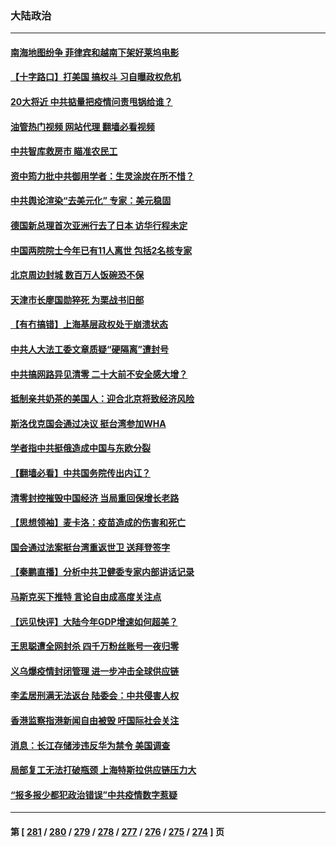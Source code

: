 ### 大陆政治
---
#### [南海地图纷争 菲律宾和越南下架好莱坞电影](../../pages/ncid277/n13722698.md?04290445) 
#### [【十字路口】打美国 搞权斗 习自曝政权危机](../../pages/ncid277/n13722242.md?04290445) 
#### [20大将近 中共掂量把疫情问责甩锅给谁？](../../pages/ncid277/n13722687.md?04290445) 
#### [油管热门视频 网站代理 翻墙必看视频](http://209.222.30.114:81/youtube.html?04290445)
#### [中共智库救房市 瞄准农民工](../../pages/ncid277/n13722658.md?04290445) 
#### [资中筠力批中共御用学者：生灵涂炭在所不惜？](../../pages/ncid277/n13722601.md?04290445) 
#### [中共舆论渲染“去美元化” 专家：美元稳固](../../pages/ncid277/n13722637.md?04290445) 
#### [德国新总理首次亚洲行去了日本 访华行程未定](../../pages/ncid277/n13722597.md?04290445) 
#### [中国两院院士今年已有11人离世 包括2名核专家](../../pages/ncid277/n13722635.md?04290445) 
#### [北京周边封城 数百万人饭碗恐不保](../../pages/ncid277/n13722560.md?04290445) 
#### [天津市长廖国勋猝死 为栗战书旧部](../../pages/ncid277/n13722550.md?04290445) 
#### [【有冇搞错】上海基层政权处于崩溃状态](../../pages/ncid277/n13722253.md?04290445) 
#### [中共人大法工委文章质疑“硬隔离”遭封号](../../pages/ncid277/n13722450.md?04290445) 
#### [中共搞网路异见清零 二十大前不安全感大增？](../../pages/ncid277/n13722384.md?04290445) 
#### [抵制亲共奶茶的美国人：迎合北京将致经济风险](../../pages/ncid277/n13722361.md?04290445) 
#### [斯洛伐克国会通过决议 挺台湾参加WHA](../../pages/ncid277/n13722284.md?04290445) 
#### [学者指中共挺俄造成中国与东欧分裂](../../pages/ncid277/n13722249.md?04290445) 
#### [【翻墙必看】中共国务院传出内讧？](../../pages/ncid277/n13722135.md?04290445) 
#### [清零封控摧毁中国经济 当局重回保增长老路](../../pages/ncid277/n13721951.md?04290445) 
#### [【思想领袖】麦卡洛：疫苗造成的伤害和死亡](../../pages/ncid277/n13717071.md?04290445) 
#### [国会通过法案挺台湾重返世卫 送拜登签字](../../pages/ncid277/n13722043.md?04290445) 
#### [【秦鹏直播】分析中共卫健委专家内部讲话记录](../../pages/ncid277/n13722036.md?04290445) 
#### [马斯克买下推特 言论自由成高度关注点](../../pages/ncid277/n13722017.md?04290445) 
#### [【远见快评】大陆今年GDP增速如何超美？](../../pages/ncid277/n13721895.md?04290445) 
#### [王思聪遭全网封杀 四千万粉丝账号一夜归零](../../pages/ncid277/n13721941.md?04290445) 
#### [义乌爆疫情封闭管理 进一步冲击全球供应链](../../pages/ncid277/n13721924.md?04290445) 
#### [李孟居刑满无法返台 陆委会：中共侵害人权](../../pages/ncid277/n13721873.md?04290445) 
#### [香港监察指港新闻自由被毁 吁国际社会关注](../../pages/ncid277/n13721934.md?04290445) 
#### [消息：长江存储涉违反华为禁令 美国调查](../../pages/ncid277/n13721928.md?04290445) 
#### [局部复工无法打破瓶颈 上海特斯拉供应链压力大](../../pages/ncid277/n13721889.md?04290445) 
#### [“报多报少都犯政治错误”中共疫情数字惹疑](../../pages/ncid277/n13721920.md?04290445) 

---
#### 第 [ [281](./281.md?04290445) / [280](./280.md?04290445) / [279](./279.md?04290445) / [278](./278.md?04290445) / [277](./277.md?04290445) / [276](./276.md?04290445) / [275](./275.md?04290445) / [274](./274.md?04290445) ] 页
